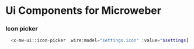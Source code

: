 # Ui Components for Microweber



### Icon picker 

```php
  <x-mw-ui::icon-picker  wire:model="settings.icon" :value="$settings['icon']" />
```
